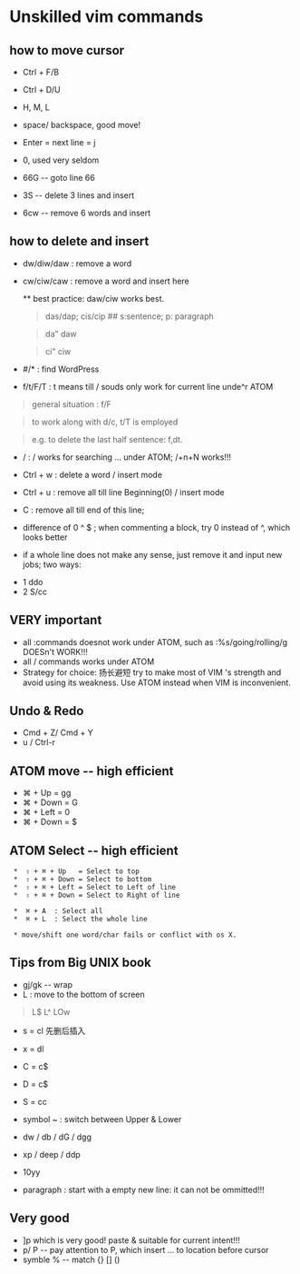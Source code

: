 # Unskilled vim commands

## how to move cursor
 * Ctrl + F/B
 * Ctrl + D/U
 * H, M, L

 * space/ backspace,   good move!
 * Enter = next line = j
 * 0, used very seldom
 * 66G  -- goto line 66
 * 3S   -- delete 3 lines and insert
 * 6cw  -- remove 6 words and insert

## how to delete and insert
 * dw/diw/daw : remove a word
 * cw/ciw/caw : remove a word and insert here

    ** best practice: daw/ciw works best.  
    > das/dap;  cis/cip  ## s:sentence; p: paragraph

    > da"  daw

    > ci"  ciw

 * #/*        : find WordPress
 * f/t/F/T       : t means till / souds only work for current line unde^r ATOM
  > general situation : f/F

  > to work along with d/c, t/T is employed

  > e.g.  to delete the last half sentence:  f,dt.
 * /          : / works for searching ... under ATOM; /+n+N works!!!
 * Ctrl + w   : delete a word / insert mode
 * Ctrl + u   : remove all till line Beginning(0) / insert mode

 * C          : remove all till end of this line;
 * difference of 0 ^ $ ; when commenting a block, try 0 instead of ^, which looks better
 * if a whole line does not make any sense, just remove it and input new jobs; two ways:
  - 1 ddo
  - 2 S/cc

##  VERY important
 * all :commands doesnot work under ATOM, such as :%s/going/rolling/g DOESn't WORK!!!
 * all / commands  works under ATOM
 * Strategy for choice: 扬长避短 try to make most of VIM 's strength and avoid using its weakness. Use ATOM instead when VIM is inconvenient.

## Undo & Redo
 * Cmd + Z/ Cmd + Y
 * u / Ctrl-r

## ATOM move -- high efficient
   *  ⌘ + Up = gg
   *  ⌘ + Down = G
   *  ⌘ + Left = 0
   *  ⌘ + Down = $  

## ATOM Select -- high efficient
     *  ⇧ + ⌘ + Up   = Select to top
     *  ⇧ + ⌘ + Down = Select to bottom
     *  ⇧ + ⌘ + Left = Select to Left of line
     *  ⇧ + ⌘ + Down = Select to Right of line

     *  ⌘ + A  : Select all
     *  ⌘ + L  : Select the whole line

     * move/shift one word/char fails or conflict with os X.



## Tips from Big UNIX book
 * gj/gk   -- wrap
 * L : move to the bottom of screen
  > L$
  > L^
  > LOw
 * s = cl  先删后插入
 * x = dl
 * C = c$
 * D = c$
 * S = cc
 * symbol ~  : switch between Upper & Lower

 * dw /  db / dG  / dgg

 * xp / deep / ddp
 * 10yy
 * paragraph : start with a empty new line: it can not be ommitted!!!

## Very good     
 * ]p  which is very good! paste & suitable for current intent!!!
 * p/ P  -- pay attention to P, which insert ... to location before cursor
 * symble % -- match {} [] ()
